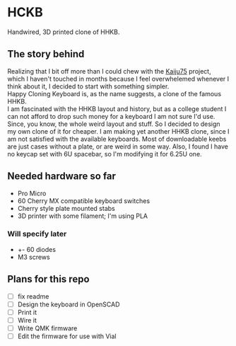 # HCKB
Handwired, 3D printed clone of HHKB.
## The story behind
Realizing that I bit off more than I could chew with the [Kaiju75](https://github.com/sch3fr/Kaiju75) project, which I 
haven't touched in months because I feel overwhelemed whenever I think about it, I decided to start with something simpler.
<br>
Happy Cloning Keyboard is, as the name suggests, a clone of the famous HHKB. 
<br>
I am fascinated with the HHKB layout and history, but as a college student I can not afford to drop such money for a 
keyboard I am not sure I'd use. Since, you know, the whole weird layout and stuff. So I decided to design my own clone
of it for cheaper. I am making yet another HHKB clone, since I am not satisfied with the available keyboards. Most of 
downloadable keebs are just cases without a plate, or are weird in some way. Also, I found I have no keycap set with 6U 
spacebar, so I'm modifying it for 6.25U one.
## Needed hardware so far
- Pro Micro
- 60 Cherry MX compatible keyboard switches
- Cherry style plate mounted stabs
- 3D printer with some filament; I'm using PLA
### Will specify later
- +- 60 diodes
- M3 screws
## Plans for this repo
- [ ] fix readme
- [ ] Design the keyboard in OpenSCAD
- [ ] Print it
- [ ] Wire it
- [ ] Write QMK firmware
- [ ] Edit the firmware for use with Vial